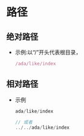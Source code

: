 # 路径

## 绝对路径

  - 示例:以“/”开头代表根目录，

    ```javascript
    /ada/like/index
    ```

## 相对路径

  - 示例

    ```javascript
    ada/like/index

    // 或者
    ../../ada/like/index
    ```
